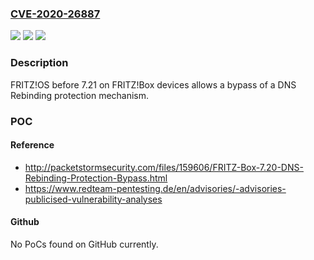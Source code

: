 ### [CVE-2020-26887](https://cve.mitre.org/cgi-bin/cvename.cgi?name=CVE-2020-26887)
![](https://img.shields.io/static/v1?label=Product&message=n%2Fa&color=blue)
![](https://img.shields.io/static/v1?label=Version&message=n%2Fa&color=blue)
![](https://img.shields.io/static/v1?label=Vulnerability&message=n%2Fa&color=brighgreen)

### Description

FRITZ!OS before 7.21 on FRITZ!Box devices allows a bypass of a DNS Rebinding protection mechanism.

### POC

#### Reference
- http://packetstormsecurity.com/files/159606/FRITZ-Box-7.20-DNS-Rebinding-Protection-Bypass.html
- https://www.redteam-pentesting.de/en/advisories/-advisories-publicised-vulnerability-analyses

#### Github
No PoCs found on GitHub currently.

